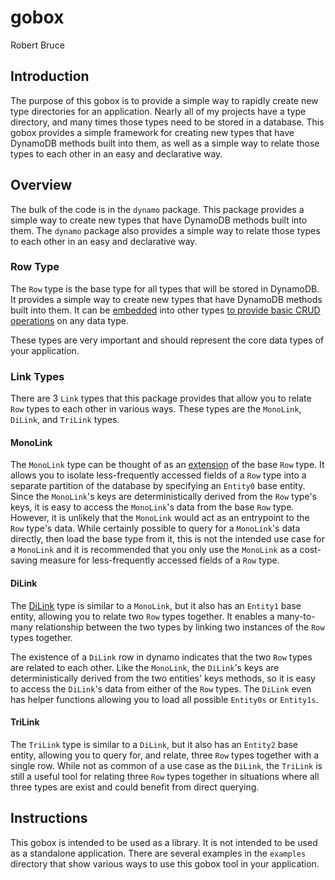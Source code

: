 # gobox
Robert Bruce

## Introduction

The purpose of this gobox is to provide a simple way to rapidly create new type directories for an application. Nearly all of my projects have a type directory, and many times those types need to be stored in a database. This gobox provides a simple framework for creating new types that have DynamoDB methods built into them, as well as a simple way to relate those types to each other in an easy and declarative way. 


## Overview

The bulk of the code is in the `dynamo` package. This package provides a simple way to create new types that have DynamoDB methods built into them. The `dynamo` package also provides a simple way to relate those types to each other in an easy and declarative way.

### Row Type

The `Row` type is the base type for all types that will be stored in DynamoDB. It provides a simple way to create new types that have DynamoDB methods built into them. It can be [embedded](examples/exampleLib/user.go) into other types [to provide basic CRUD operations](<examples/row/put/main.go>) on any data type.

These types are very important and should represent the core data types of your application. 

### Link Types

There are 3 `Link` types that this package provides that allow you to relate `Row` types to each other in various ways. These types are the `MonoLink`, `DiLink`, and `TriLink` types.

#### MonoLink 

The `MonoLink` type can be thought of as an [extension](examples/exampleLib/user.go) of the base `Row` type. It allows you to isolate less-frequently accessed fields of a `Row` type into a separate partition of the database by specifying an `Entity0` base entity. Since the `MonoLink`'s keys are deterministically derived from the `Row` type's keys, it is easy to access the `MonoLink`'s data from the base `Row` type. However, it is unlikely that the `MonoLink` would act as an entrypoint to the `Row` type's data. While certainly possible to query for a `MonoLink`'s data directly, then load the base type from it, this is not the intended use case for a `MonoLink` and it is recommended that you only use the `MonoLink` as a cost-saving measure for less-frequently accessed fields of a `Row` type.

#### DiLink

The [DiLink](examples/exampleLib/pinkslip.go) type is similar to a `MonoLink`, but it also has an `Entity1` base entity, allowing you to relate two `Row` types together. It enables a many-to-many relationship between the two types by linking two instances of the `Row` types together. 

The existence of a `DiLink` row in dynamo indicates that the two `Row` types are related to each other. Like the `MonoLink`, the `DiLink`'s keys are deterministically derived from the two entities' keys methods, so it is easy to access the `DiLink`'s data from either of the `Row` types. The `DiLink` even has helper functions allowing you to load all possible `Entity0s` or `Entity1s`. 


#### TriLink

The `TriLink` type is similar to a `DiLink`, but it also has an `Entity2` base entity, allowing you to query for, and relate, three `Row` types together with a single row. While not as common of a use case as the `DiLink`, the `TriLink` is still a useful tool for relating three `Row` types together in situations where all three types are exist and could benefit from direct querying.


## Instructions 

This gobox is intended to be used as a library. It is not intended to be used as a standalone application. There are several examples in the `examples` directory that show various ways to use this gobox tool in your application.